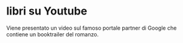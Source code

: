 # libri su Youtube
Viene presentato un video sul famoso portale partner di Google che contiene un booktrailer del romanzo.
